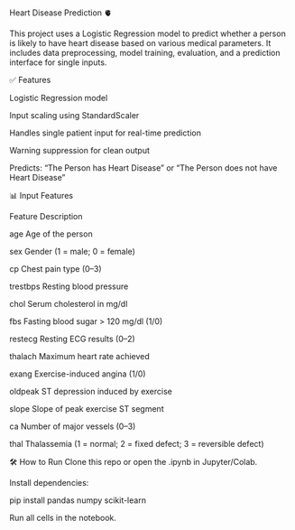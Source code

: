 Heart Disease Prediction 🫀

This project uses a Logistic Regression model to predict whether a person is likely to have heart disease based on various medical parameters. It includes data preprocessing, model training, evaluation, and a prediction interface for single inputs.


✅ Features

Logistic Regression model

Input scaling using StandardScaler

Handles single patient input for real-time prediction

Warning suppression for clean output

Predicts: “The Person has Heart Disease” or “The Person does not have Heart Disease”


📊 Input Features

Feature	Description

age	Age of the person

sex	Gender (1 = male; 0 = female)

cp	Chest pain type (0–3)

trestbps	Resting blood pressure

chol	Serum cholesterol in mg/dl

fbs	Fasting blood sugar > 120 mg/dl (1/0)

restecg	Resting ECG results (0–2)

thalach	Maximum heart rate achieved

exang	Exercise-induced angina (1/0)

oldpeak	ST depression induced by exercise

slope	Slope of peak exercise ST segment

ca	Number of major vessels (0–3)

thal	Thalassemia (1 = normal; 2 = fixed defect; 3 = reversible defect)



🛠 How to Run
Clone this repo or open the .ipynb in Jupyter/Colab.

Install dependencies:

pip install pandas numpy scikit-learn

Run all cells in the notebook.
